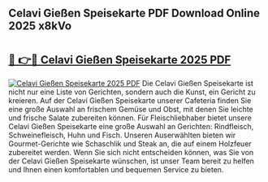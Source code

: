 ## Celavi Gießen Speisekarte PDF Download Online 2025 x8kVo

# <h2><a href="http://gcecad.nevu.top/?p=Celavi+Gie%c3%9fen+Speisekarte">🔗 👉🔴 Celavi Gießen Speisekarte 2025 PDF</a></h2>

[![Celavi Gießen Speisekarte 2025 PDF](https://i.imgur.com/dBaPXMq.png)](http://gcecad.nevu.top/?p=Celavi+Gie%c3%9fen+Speisekarte)
Die Celavi Gießen Speisekarte ist nicht nur eine Liste von Gerichten, sondern auch die Kunst, ein Gericht zu kreieren. Auf der Celavi Gießen Speisekarte unserer Cafeteria finden Sie eine große Auswahl an frischem Gemüse und Obst, mit denen Sie leichte und frische Salate zubereiten können. Für Fleischliebhaber bietet unsere Celavi Gießen Speisekarte eine große Auswahl an Gerichten: Rindfleisch, Schweinefleisch, Huhn und Fisch. Unseren Auserwählten bieten wir Gourmet-Gerichte wie Schaschlik und Steak an, die auf einem Holzfeuer zubereitet werden. Wenn Sie sich nicht entscheiden können, was Sie von der Celavi Gießen Speisekarte wünschen, ist unser Team bereit zu helfen und Ihnen einen komfortablen und bequemen Service zu bieten.
